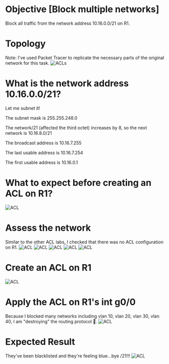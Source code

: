 # Objective [Block multiple networks]
Block all traffic from the network address 10.16.0.0/21 on R1. 

# Topology
Note: I've used Packet Tracer to replicate the necessary parts of the original network for this task.
![ACLs](/Images/ACL17a.png)

# What is the network address 10.16.0.0/21?
Let me subnet it!

The subnet mask is 255.255.248.0

The network/21 (affected the third octet) increases by 8, so the next network is 10.16.8.0/21

The broadcast address is 10.16.7.255

The last usable address is 10.16.7.254

The first usable address is 10.16.0.1

# What to expect before creating an ACL on R1?
![ACL](/Images/ACL13.png)

# Assess the network
Similar to the other ACL labs, I checked that there was no ACL configuration on R1.
![ACL](/Images/ACL18.png)
![ACL](/Images/ACL19.png)
![ACL](/Images/ACL19a.png)
![ACL](/Images/ACL20.png)
![ACL](/Images/ACL20a.png)

# Create an ACL on R1
![ACL](/Images/ACL21.png)

# Apply the ACL on R1's int g0/0
Because I blocked many networks including vlan 10, vlan 20, vlan 30, vlan 40, I am "destroying" the routing protocol :imp:.
![ACL](/Images/ACL22.png)

# Expected Result
They've been blacklisted and they're feeling blue...bye /21!!!
![ACL](/Images/ACL23.png)








